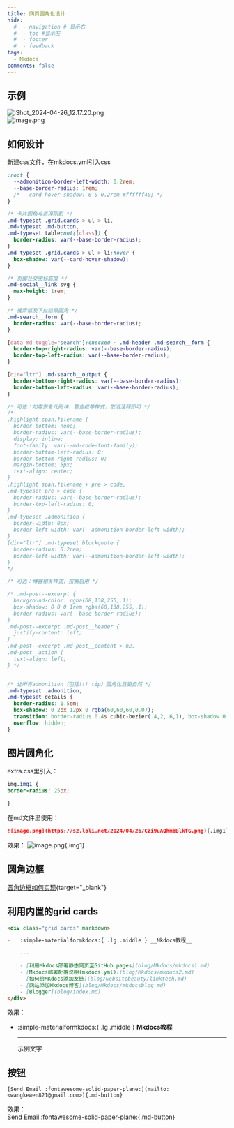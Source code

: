 ```yaml
---
title: 网页圆角化设计
hide:
  #  - navigation # 显示右
  #  - toc #显示左
  #  - footer
  #  - feedback  
tags:
  - Mkdocs
comments: false
---
```


## 示例  
![iShot_2024-04-26_12.17.20.png](https://s2.loli.net/2024/04/26/gvu7ASWfU8eKVOd.png)  
![image.png](https://s2.loli.net/2024/04/26/Czi9uAQhmbBlkfG.png)

## 如何设计
新建css文件，在mkdocs.yml引入css  

```css
:root {
  --admonition-border-left-width: 0.2rem;
  --base-border-radius: 1rem;
  /* --card-hover-shadow: 0 0 0.2rem #ffffff40; */
}

/* 卡片圆角与悬浮阴影 */
.md-typeset .grid.cards > ul > li,
.md-typeset .md-button,
.md-typeset table:not([class]) {
  border-radius: var(--base-border-radius);
}
.md-typeset .grid.cards > ul > li:hover {
  box-shadow: var(--card-hover-shadow);
}

/* 页脚社交图标高度 */
.md-social__link svg {
  max-height: 1rem;
}

/* 搜索框及下拉结果圆角 */
.md-search__form {
  border-radius: var(--base-border-radius);
}

[data-md-toggle="search"]:checked ~ .md-header .md-search__form {
  border-top-right-radius: var(--base-border-radius);
  border-top-left-radius: var(--base-border-radius);
}

[dir="ltr"] .md-search__output {
  border-bottom-right-radius: var(--base-border-radius);
  border-bottom-left-radius: var(--base-border-radius);
}

/* 可选：如需恢复代码块、警告框等样式，取消注释即可 */
/*
.highlight span.filename {
  border-bottom: none;
  border-radius: var(--base-border-radius);
  display: inline;
  font-family: var(--md-code-font-family);
  border-bottom-left-radius: 0;
  border-bottom-right-radius: 0;
  margin-bottom: 5px;
  text-align: center;
}
.highlight span.filename + pre > code,
.md-typeset pre > code {
  border-radius: var(--base-border-radius);
  border-top-left-radius: 0;
}
.md-typeset .admonition {
  border-width: 0px;
  border-left-width: var(--admonition-border-left-width);
}
[dir="ltr"] .md-typeset blockquote {
  border-radius: 0.2rem;
  border-left-width: var(--admonition-border-left-width);
}
*/

/* 可选：博客相关样式，按需启用 */

/* .md-post--excerpt {
  background-color: rgba(68,138,255,.1);
  box-shadow: 0 0 0 1rem rgba(68,138,255,.1);
  border-radius: var(--base-border-radius);
}
.md-post--excerpt .md-post__header {
  justify-content: left;
}
.md-post--excerpt .md-post__content > h2,
.md-post__action {
  text-align: left;
} */


/* 让所有admonition（包括!!! tip）圆角化且更自然 */
.md-typeset .admonition,
.md-typeset details {
  border-radius: 1.5em;
  box-shadow: 0 2px 12px 0 rgba(60,60,60,0.07);
  transition: border-radius 0.4s cubic-bezier(.4,2,.6,1), box-shadow 0.3s;
  overflow: hidden;
}
```

## 图片圆角化

extra.css里引入：

```css
img.img1 {
border-radius: 25px;

}
```

在md文件里使用：

```markdown
![image.png](https://s2.loli.net/2024/04/26/Czi9uAQhmbBlkfG.png){.img1}
```
效果：
![image.png](https://s2.loli.net/2024/04/26/Czi9uAQhmbBlkfG.png){.img1}

## 圆角边框

[圆角边框如何实现](https://github.com/Wcowin/hexo-site-comments/discussions/15#discussioncomment-11927654){target="_blank"}
<div id="rcorners2" >
  <div id="rcorners1">
    <!-- <i class="fa fa-calendar" style="font-size:100"></i> -->
    <body>
      <font color="#4351AF">
        <p class="p1"></p>
<script defer>
    //格式：2020年04月12日 10:20:00 星期二
    function format(newDate) {
        var day = newDate.getDay();
        var y = newDate.getFullYear();
        var m =
            newDate.getMonth() + 1 < 10
                ? "0" + (newDate.getMonth() + 1)
                : newDate.getMonth() + 1;
        var d =
            newDate.getDate() < 10 ? "0" + newDate.getDate() : newDate.getDate();
        var h =
            newDate.getHours() < 10 ? "0" + newDate.getHours() : newDate.getHours();
        var min =
            newDate.getMinutes() < 10
                ? "0" + newDate.getMinutes()
                : newDate.getMinutes();
        var s =
            newDate.getSeconds() < 10
                ? "0" + newDate.getSeconds()
                : newDate.getSeconds();
        var dict = {
            1: "一",
            2: "二",
            3: "三",
            4: "四",
            5: "五",
            6: "六",
            0: "天",
        };
        //var week=["日","一","二","三","四","五","六"]
        return (
            y +
            "年" +
            m +
            "月" +
            d +
            "日" +
            " " +
            h +
            ":" +
            min +
            ":" +
            s +
            " 星期" +
            dict[day]
        );
    }
    var timerId = setInterval(function () {
        var newDate = new Date();
        var p1 = document.querySelector(".p1");
        if (p1) {
            p1.textContent = format(newDate);
        }
    }, 1000);
</script>
      </font>
    </body>
  </div>
</div> 

## 利用内置的grid cards

```markdown
<div class="grid cards" markdown>

-   :simple-materialformkdocs:{ .lg .middle } __Mkdocs教程__

    ---

    - [利用Mkdocs部署静态网页至GitHub pages](blog/Mkdocs/mkdocs1.md)
    - [Mkdocs部署配置说明(mkdocs.yml)](blog/Mkdocs/mkdocs2.md)
    - [如何给MKdocs添加友链](blog/websitebeauty/linktech.md)
    - [网站添加Mkdocs博客](blog/Mkdocs/mkdocsblog.md)
    - [Blogger](blog/index.md)
</div>

```  

效果：  
<div class="grid cards" markdown>

-   :simple-materialformkdocs:{ .lg .middle } __Mkdocs教程__

    ---

    示例文字

</div>


## 按钮

```
[Send Email :fontawesome-solid-paper-plane:](mailto:<wangkewen821@gmail.com>){.md-button}
```  
效果：  
[Send Email :fontawesome-solid-paper-plane:](mailto:<wangkewen821@gmail.com>){.md-button}